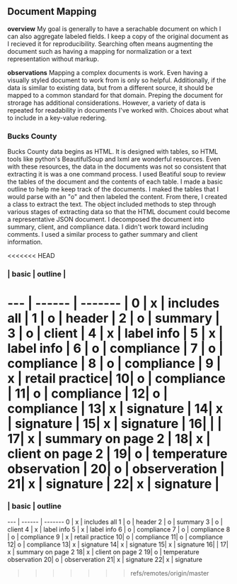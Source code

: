 ## Document Mapping

**overview**
My goal is generally to have a serachable document on which I can also aggregate labeled fields. I keep a copy of the original document as I recieved it for reproducibility. Searching often means augmenting the document such as having a mapping for normalization or a text representation without markup.

**observations**
Mapping a complex documents is work. Even having a visually styled document to work from is only so helpful. Additionally, if the data is similar to existing data, but from a different source, it should be mapped to a common standard for that domain.
Preping the document for strorage has additional considerations. However, a variety of data is repeated for readability in documents I've worked with. Choices about what to include in a key-value redering.

### Bucks County
Bucks County data begins as HTML. It is designed with tables, so HTML tools like python's BeautifulSoup and lxml are wonderful resources.
Even with these resources, the data in the documents was not so consistent that extracting it is was a one command process.
I used Beatiful soup to review the tables of the document and the contents of each table. I made a basic outline to help me keep track of the documents. I maked the tables that I would parse with an "o" and then labeled the content. From there, I created a class to extract the text. The object included methods to step through various stages of extracting data so that the HTML document could become a representative JSON document. 
I decomposed the document into summary, client, and compliance data. I didn't work toward including comments. I used a similar process to gather summary and client information. 

<<<<<<< HEAD
### |  basic | outline |
--- | ------ | ------- |
0 | x | includes all   |
1 | o | header         |
2 | o | summary        |
3 | o | client         |
4 | x | label info     |
5 | x | label info     |
6 | o | compliance     |
7 | o | compliance     |
8 | o | compliance     |
9 | x | retail practice|
10| o | compliance     |
11| o | compliance     |
12| o | compliance    |
13| x | signature      |
14| x | signature      |
15| x | signature      |
16|   |                |
17| x | summary on page 2 |
18| x | client on page 2 |
19| o | temperature observation |
20| o | observeration |
21| x | signature     |
22| x | signature     |
=======
### |  basic | outline
--- | ------ | -------
0 | x | includes all
1 | o | header
2 | o | summary
3 | o | client
4 | x | label info
5 | x | label info
6 | o | compliance
7 | o | compliance
8 | o | compliance
9 | x | retail practice
10| o | compliance
11| o | compliance
12| o | compliance 
13| x | signature
14| x | signature
15| x | signature
16|   |
17| x | summary on page 2
18| x | client on page 2
19| o | temperature observation
20| o | observeration
21| x | signature
22| x | signature
>>>>>>> refs/remotes/origin/master
